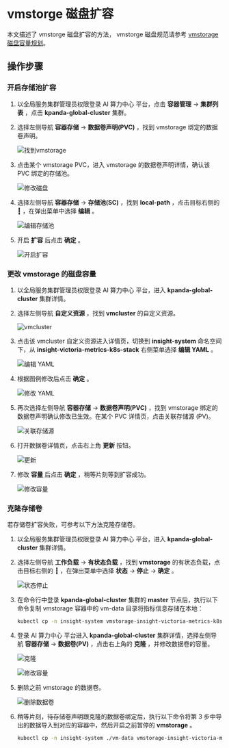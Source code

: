 # vmstorge 磁盘扩容

本文描述了 vmstorge 磁盘扩容的方法，
vmstorge 磁盘规范请参考 [vmstorage 磁盘容量规划](../res-plan/vms-res-plan.md)。

## 操作步骤

### 开启存储池扩容

1. 以全局服务集群管理员权限登录 AI 算力中心 平台，点击 __容器管理__ -> __集群列表__ ，点击 __kpanda-global-cluster__ 集群。

1. 选择左侧导航 __容器存储__ -> __数据卷声明(PVC)__ ，找到 vmstorage 绑定的数据卷声明。

    ![找到vmstorage](https://docs.daocloud.io/daocloud-docs-images/docs/insight/images/vmdisk01.png)

1. 点击某个 vmstorage PVC，进入 vmstorage 的数据卷声明详情，确认该 PVC 绑定的存储池。

    ![修改磁盘](https://docs.daocloud.io/daocloud-docs-images/docs/insight/images/vmdisk02.png)

1. 选择左侧导航 __容器存储__ -> __存储池(SC)__ ，找到 __local-path__ ，点击目标右侧的 __┇__ ，在弹出菜单中选择 __编辑__ 。

    ![编辑存储池](https://docs.daocloud.io/daocloud-docs-images/docs/insight/images/vmdisk03.png)

1. 开启 __扩容__ 后点击 __确定__ 。

    ![开启扩容](https://docs.daocloud.io/daocloud-docs-images/docs/insight/images/vmdisk04.png)

### 更改 vmstorage 的磁盘容量

1. 以全局服务集群管理员权限登录 AI 算力中心 平台，进入 __kpanda-global-cluster__ 集群详情。

1. 选择左侧导航 __自定义资源__ ，找到 __vmcluster__ 的自定义资源。

    ![vmcluster](https://docs.daocloud.io/daocloud-docs-images/docs/insight/images/vmdisk05.png)

1. 点击该 vmcluster 自定义资源进入详情页，切换到 __insight-system__ 命名空间下，从 __insight-victoria-metrics-k8s-stack__ 右侧菜单选择 __编辑 YAML__ 。

    ![编辑 YAML](https://docs.daocloud.io/daocloud-docs-images/docs/insight/images/vmdisk06.png)

1. 根据图例修改后点击 __确定__ 。

    ![修改 YAML](https://docs.daocloud.io/daocloud-docs-images/docs/insight/images/vmdisk07.png)

1. 再次选择左侧导航 __容器存储__ -> __数据卷声明(PVC)__ ，找到 vmstorage 绑定的数据卷声明确认修改已生效。在某个 PVC 详情页，点击关联存储源 (PV)。

    ![关联存储源](https://docs.daocloud.io/daocloud-docs-images/docs/insight/images/vmdisk08.png)

1. 打开数据卷详情页，点击右上角 __更新__ 按钮。

    ![更新](https://docs.daocloud.io/daocloud-docs-images/docs/insight/images/vmdisk09.png)

1. 修改 __容量__ 后点击 __确定__ ，稍等片刻等到扩容成功。

    ![修改容量](https://docs.daocloud.io/daocloud-docs-images/docs/insight/images/vmdisk10.png)

### 克隆存储卷

若存储卷扩容失败，可参考以下方法克隆存储卷。

1. 以全局服务集群管理员权限登录 AI 算力中心 平台，进入 __kpanda-global-cluster__ 集群详情。

1. 选择左侧导航 __工作负载__ -> __有状态负载__ ，找到 __vmstorage__ 的有状态负载，点击目标右侧的 __┇__ ，在弹出菜单中选择 __状态__ -> __停止__ -> __确定__ 。

    ![状态停止](https://docs.daocloud.io/daocloud-docs-images/docs/insight/images/vmdisk11.png)

1. 在命令行中登录 __kpanda-global-cluster__ 集群的 __master__ 节点后，执行以下命令复制 vmstorage 容器中的 vm-data 目录将指标信息存储在本地：

    ```bash
    kubectl cp -n insight-system vmstorage-insight-victoria-metrics-k8s-stack-1:vm-data ./vm-data
    ```

1. 登录 AI 算力中心 平台进入 __kpanda-global-cluster__ 集群详情，选择左侧导航 __容器存储__ -> __数据卷(PV)__ ，点击右上角的 __克隆__ ，并修改数据卷的容量。

    ![克隆](https://docs.daocloud.io/daocloud-docs-images/docs/insight/images/vmdisk15.png)

    ![修改容量](https://docs.daocloud.io/daocloud-docs-images/docs/insight/images/vmdisk12.png)

1. 删除之前 vmstorage 的数据卷。

    ![删除数据卷](https://docs.daocloud.io/daocloud-docs-images/docs/insight/images/vmdisk13.png)

1. 稍等片刻，待存储卷声明跟克隆的数据卷绑定后，执行以下命令将第 3 步中导出的数据导入到对应的容器中，然后开启之前暂停的 __vmstorage__ 。

    ```bash
    kubectl cp -n insight-system ./vm-data vmstorage-insight-victoria-metrics-k8s-stack-1:vm-data
    ```
